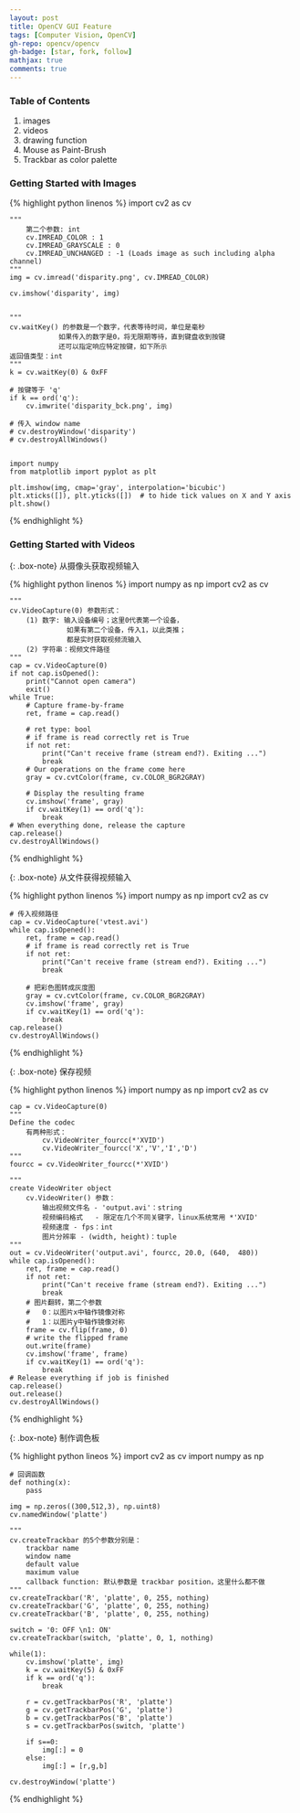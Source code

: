 ```yaml
---
layout: post
title: OpenCV GUI Feature
tags: [Computer Vision, OpenCV]
gh-repo: opencv/opencv
gh-badge: [star, fork, follow]
mathjax: true
comments: true
---
```


### Table of Contents
1. images  
2. videos  
3. drawing function  
3. Mouse as Paint-Brush  
4. Trackbar as color palette

### Getting Started with Images
{% highlight python linenos %}
    import cv2 as cv

    """
        第二个参数: int
        cv.IMREAD_COLOR : 1
        cv.IMREAD_GRAYSCALE : 0
        cv.IMREAD_UNCHANGED : -1 (Loads image as such including alpha channel)
    """
    img = cv.imread('disparity.png', cv.IMREAD_COLOR)

    cv.imshow('disparity', img)


    """
    cv.waitKey() 的参数是一个数字，代表等待时间，单位是毫秒
                如果传入的数字是0，将无限期等待，直到键盘收到按键
                还可以指定响应特定按键，如下所示
    返回值类型：int
    """
    k = cv.waitKey(0) & 0xFF

    # 按键等于 'q'
    if k == ord('q'):
        cv.imwrite('disparity_bck.png', img)

    # 传入 window name
    # cv.destroyWindow('disparity')
    # cv.destroyAllWindows()


    import numpy
    from matplotlib import pyplot as plt

    plt.imshow(img, cmap='gray', interpolation='bicubic')
    plt.xticks([]), plt.yticks([])  # to hide tick values on X and Y axis
    plt.show()
{% endhighlight %}

### Getting Started with Videos

{: .box-note}
从摄像头获取视频输入

{% highlight python linenos %}
    import numpy as np
    import cv2 as cv

    """
    cv.VideoCapture(0) 参数形式：
        (1) 数字: 输入设备编号；这里0代表第一个设备，
                  如果有第二个设备，传入1，以此类推；
                  都是实时获取视频流输入
        (2) 字符串：视频文件路径
    """
    cap = cv.VideoCapture(0)
    if not cap.isOpened():
        print("Cannot open camera")
        exit()
    while True:
        # Capture frame-by-frame
        ret, frame = cap.read()
        
        # ret type: bool
        # if frame is read correctly ret is True
        if not ret:
            print("Can't receive frame (stream end?). Exiting ...")
            break
        # Our operations on the frame come here
        gray = cv.cvtColor(frame, cv.COLOR_BGR2GRAY)

        # Display the resulting frame
        cv.imshow('frame', gray)
        if cv.waitKey(1) == ord('q'):
            break
    # When everything done, release the capture
    cap.release()
    cv.destroyAllWindows()
{% endhighlight %}

{: .box-note}
从文件获得视频输入

{% highlight python linenos %}
    import numpy as np
    import cv2 as cv

    # 传入视频路径
    cap = cv.VideoCapture('vtest.avi')
    while cap.isOpened():
        ret, frame = cap.read()
        # if frame is read correctly ret is True
        if not ret:
            print("Can't receive frame (stream end?). Exiting ...")
            break

        # 把彩色图转成灰度图
        gray = cv.cvtColor(frame, cv.COLOR_BGR2GRAY)
        cv.imshow('frame', gray)
        if cv.waitKey(1) == ord('q'):
            break
    cap.release()
    cv.destroyAllWindows()
{% endhighlight %}

{: .box-note}
保存视频

{% highlight python linenos %}
    import numpy as np
    import cv2 as cv

    cap = cv.VideoCapture(0)
    """
    Define the codec
        有两种形式：
            cv.VideoWriter_fourcc(*'XVID')
            cv.VideoWriter_fourcc('X','V','I','D')
    """
    fourcc = cv.VideoWriter_fourcc(*'XVID')

    """
    create VideoWriter object
        cv.VideoWriter() 参数：
            输出视频文件名 - 'output.avi'：string
            视频编码格式   - 限定在几个不同关键字，linux系统常用 *'XVID'
            视频速度 - fps：int
            图片分辨率 - (width, height)：tuple
    """
    out = cv.VideoWriter('output.avi', fourcc, 20.0, (640,  480))
    while cap.isOpened():
        ret, frame = cap.read()
        if not ret:
            print("Can't receive frame (stream end?). Exiting ...")
            break
        # 图片翻转，第二个参数
        #   0：以图片x中轴作镜像对称
        #   1：以图片y中轴作镜像对称
        frame = cv.flip(frame, 0)
        # write the flipped frame
        out.write(frame)
        cv.imshow('frame', frame)
        if cv.waitKey(1) == ord('q'):
            break
    # Release everything if job is finished
    cap.release()
    out.release()
    cv.destroyAllWindows()
{% endhighlight %}

{: .box-note}
制作调色板

{% highlight python lineos %}
    import cv2 as cv
    import numpy as np

    # 回调函数
    def nothing(x):
        pass

    img = np.zeros((300,512,3), np.uint8)
    cv.namedWindow('platte')

    """
    cv.createTrackbar 的5个参数分别是：
        trackbar name
        window name
        default value
        maximum value
        callback function: 默认参数是 trackbar position，这里什么都不做
    """
    cv.createTrackbar('R', 'platte', 0, 255, nothing)
    cv.createTrackbar('G', 'platte', 0, 255, nothing)
    cv.createTrackbar('B', 'platte', 0, 255, nothing)

    switch = '0: OFF \n1: ON'
    cv.createTrackbar(switch, 'platte', 0, 1, nothing)

    while(1):
        cv.imshow('platte', img)
        k = cv.waitKey(5) & 0xFF
        if k == ord('q'):
            break

        r = cv.getTrackbarPos('R', 'platte')
        g = cv.getTrackbarPos('G', 'platte')
        b = cv.getTrackbarPos('B', 'platte')
        s = cv.getTrackbarPos(switch, 'platte')

        if s==0:
            img[:] = 0
        else:
            img[:] = [r,g,b]

    cv.destroyWindow('platte')
{% endhighlight %}
